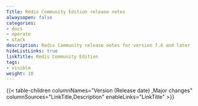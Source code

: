 ```yaml
---
Title: Redis Community Edition release notes
alwaysopen: false
categories:
- docs
- operate
- stack
description: Redis Community release notes for version 7.4 and later
hideListLinks: true
linkTitle: Redis Community Edition
tags:
- visible
weight: 10
---
```

{{< table-children columnNames="Version&nbsp;(Release&nbsp;date)&nbsp;,Major&nbsp;changes" columnSources="LinkTitle,Description" enableLinks="LinkTitle" >}}
